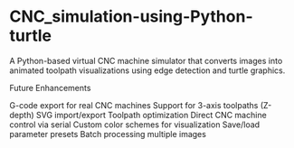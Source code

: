 # CNC_simulation-using-Python-turtle
A Python-based virtual CNC machine simulator that converts images into animated toolpath visualizations using edge detection and turtle graphics.

Future Enhancements

G-code export for real CNC machines
Support for 3-axis toolpaths (Z-depth)
SVG import/export
Toolpath optimization
Direct CNC machine control via serial
Custom color schemes for visualization
Save/load parameter presets
Batch processing multiple images
